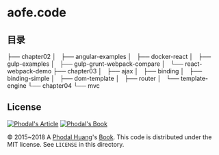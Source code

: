 # aofe.code

## 目录

├── chapter02
│   ├── angular-examples
│   ├── docker-react
│   ├── gulp-examples
│   ├── gulp-grunt-webpack-compare
│   └── react-webpack-demo
├── chapter03
│   ├── ajax
│   ├── binding
│   ├── binding-simple
│   ├── dom-template
│   ├── router
│   └── template-engine
└── chapter04
    └── mvc

License
---

[![Phodal's Article](http://brand.phodal.com/shields/article-small.svg)](https://www.phodal.com/) [![Phodal's Book](http://brand.phodal.com/shields/book-small.svg)](https://www.phodal.com/)

© 2015~2018 A [Phodal Huang](https://www.phodal.com)'s [Book](http://github.com/phodal/books).  This code is distributed under the MIT license. See `LICENSE` in this directory.
